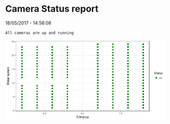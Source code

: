 Camera Status report
================
18/05/2017 - 14:58:08

    All cameras are up and running

![](camreport_files/figure-markdown_github/unnamed-chunk-2-1.png)
